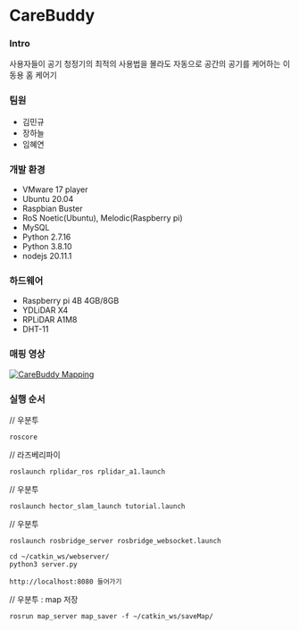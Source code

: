 # CareBuddy

### Intro
사용자들이 공기 청정기의 최적의 사용법을 몰라도 자동으로 공간의 공기를 케어하는 이동용 홈 케어기

### 팀원
- 김민규
- 장하늘
- 임혜연

### 개발 환경
- VMware 17 player
- Ubuntu 20.04
- Raspbian Buster
- RoS Noetic(Ubuntu), Melodic(Raspberry pi)
- MySQL
- Python 2.7.16
- Python 3.8.10
- nodejs 20.11.1

### 하드웨어
- Raspberry pi 4B 4GB/8GB
- YDLiDAR X4
- RPLiDAR A1M8
- DHT-11

### 매핑 영상
[![CareBuddy Mapping](https://img.youtube.com/vi/ebhQJ1M6wfo/0.jpg)](https://www.youtube.com/watch?v=ebhQJ1M6wfo)

### 실행 순서
// 우분투

    roscore

// 라즈베리파이

    roslaunch rplidar_ros rplidar_a1.launch 

// 우분투

    roslaunch hector_slam_launch tutorial.launch

// 우분투

    roslaunch rosbridge_server rosbridge_websocket.launch

    cd ~/catkin_ws/webserver/
    python3 server.py

    http://localhost:8080 들어가기

// 우분투 : map 저장

    rosrun map_server map_saver -f ~/catkin_ws/saveMap/

